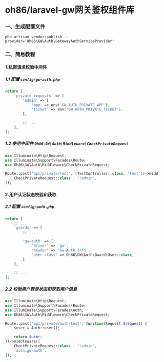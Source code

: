 # oh86/laravel-gw网关鉴权组件库

### 一、生成配置文件
```shell
php artisan vendor:publish --provider='Oh86\GW\Auth\GatewayAuthServiceProvider'
```

### 二、简易教程

#### 1.私密请求校验中间件

##### 1.1 配置 `config/gw-auth.php`
```php
return [
    'private-requests' => [
        'admin' => [
            'app' => env('GW_AUTH_PRIVATE_APP'),
            'ticket' => env('GW_AUTH_PRIVATE_TICKET'),
        ],

        // ...
    ],
];
```

##### 1.2 使用中间件 `Oh86\GW\Auth\Middleware\CheckPrivateRequest`
```php
use Illuminate\Http\Request;
use Illuminate\Support\Facades\Route;
use Oh86\GW\Auth\Middleware\CheckPrivateRequest;

Route::post('api/private/test', [TestController::class, 'test'])->middleware([
    CheckPrivateRequest::class . ':admin',
]);
```

#### 2.用户认证状态校验和获取

##### 2.1 配置 `config/auth.php`
```php
return [
    // ...
    'guards' => [
        // ...

        'gw-auth' => [
            'driver' => 'gw',
            'header' => 'Gw-Auth-Info',
            'user-class' => Oh86\GW\Auth\Guard\User::class,
        ]
    ],

    // ...
];
```

##### 2.2 校验用户登录状态和获取用户信息
```php
use Illuminate\Http\Request;
use Illuminate\Support\Facades\Route;
use Illuminate\Support\Facades\Auth;
use Oh86\GW\Auth\Middleware\CheckPrivateRequest;

Route::post('api/private/auth/test', function(Request $request) {
    $user = Auth::user();

    return $user;
})->middleware([
    CheckPrivateRequest::class . ':admin',
    'auth:gw-auth',
]);
```
